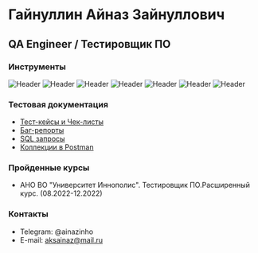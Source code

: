 # Гайнуллин Айназ Зайнуллович

## QA Engineer / Тестировщик ПО
 
### Инструменты

![Header](https://img.shields.io/badge/Postman-090909?style=for-the-badge&logo=postman)
![Header](https://img.shields.io/badge/Git-090909?style=for-the-badge&logo=git)
![Header](https://img.shields.io/badge/Github-090909?style=for-the-badge&logo=github)
![Header](https://img.shields.io/badge/MySQL-090909?style=for-the-badge&logo=mysql)
![Header](https://img.shields.io/badge/DevTools-090909?style=for-the-badge&logo=googlechrome)
![Header](https://img.shields.io/badge/Docker-090909?style=for-the-badge&logo=docker)
![Header](https://img.shields.io/badge/Linux-090909?style=for-the-badge&logo=linux)

### Тестовая документация

- [Тест-кейсы и Чек-листы](https://github.com/ainazinho/Test_cases_and_Checklists.git)
- [Баг-репорты](https://github.com/ainazinho/Bug-reports.git)
- [SQL запросы](https://github.com/ainazinho/SQL)
- [Коллекции в Postman](https://github.com/ainazinho/RestAPI.git)

### Пройденные курсы

- АНО ВО "Университет Иннополис". Тестировщик ПО.Расширенный курс. (08.2022-12.2022)


### Контакты

- Telegram: @ainazinho
- E-mail: aksainaz@mail.ru


